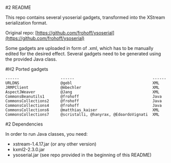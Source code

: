#2 README

This repo contains several ysoserial gadgets, transformed into the XStream serialization format.

Original repo: [https://github.com/frohoff/ysoserial](https://github.com/frohoff/ysoserial)


Some gadgets are uploaded in form of .xml, which has to be manually edited for the desired effect. Several gadgets need to be generated using the provided Java class.


#H2 Ported gadgets


```Gadget                  Author                                  Format
------                  ------                                  ------
URLDNS                  @gebl                                   XML
JRMPClient              @mbechler                               XML
AspectJWeaver           @Jang                                   XML
CommonsBeanutils1       @frohoff                                Java
CommonsCollections2     @frohoff                                Java
CommonsCollections4     @frohoff                                Java
CommonsCollections6     @matthias_kaiser                        XML
CommonsCollections7     @scristalli, @hanyrax, @EdoardoVignati  XML
```


#2 Dependencies


In order to run Java classes, you need:


* xstream-1.4.17.jar (or any other version)
* kxml2-2.3.0.jar
* ysoserial.jar (see repo provided in the beginning of this README)
